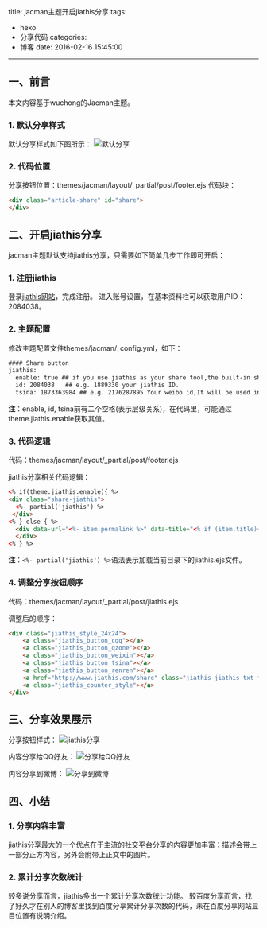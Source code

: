 title: jacman主题开启jiathis分享
tags:
  - hexo
  - 分享代码
categories:
  - 博客
date: 2016-02-16 15:45:00
---

## 一、前言
本文内容基于wuchong的Jacman主题。

### 1. 默认分享样式
默认分享样式如下图所示：
![默认分享](http://7xkl4i.com1.z0.glb.clouddn.com/hexo-jacman-default-share.png)

### 2. 代码位置
分享按钮位置：themes/jacman/layout/_partial/post/footer.ejs
代码块：
``` html
<div class="article-share" id="share">
</div>
```


## 二、开启jiathis分享
jacman主题默认支持jiathis分享，只需要如下简单几步工作即可开启：

### 1. 注册jiathis
登录[jiathis网站](http://www.jiathis.com/)，完成注册。
进入账号设置，在基本资料栏可以获取用户ID：2084038。

### 2. 主题配置
修改主题配置文件themes/jacman/_config.yml，如下：

``` txt
#### Share button
jiathis:
  enable: true ## if you use jiathis as your share tool,the built-in share tool won't be display.
  id: 2084038   ## e.g. 1889330 your jiathis ID.
  tsina: 1873363984 ## e.g. 2176287895 Your weibo id,It will be used in share button.
```

**注**：enable, id, tsina前有二个空格(表示层级关系)，在代码里，可能通过theme.jiathis.enable获取其值。

### 3. 代码逻辑
代码：themes/jacman/layout/_partial/post/footer.ejs

jiathis分享相关代码逻辑：
``` html
<% if(theme.jiathis.enable){ %>
<div class="share-jiathis">
  <%- partial('jiathis') %>
 </div>
<% } else { %>
  <div data-url="<%- item.permalink %>" data-title="<% if (item.title){ %><%= item.title %> | <% } %><%= config.title %>" data-tsina="<%= theme.author.tsina %>" class="share clearfix">
  </div>
<% } %>
```

**注**：`<%- partial('jiathis') %>`语法表示加载当前目录下的jiathis.ejs文件。

### 4. 调整分享按钮顺序
代码：themes/jacman/layout/_partial/post/jiathis.ejs

调整后的顺序：
``` html
<div class="jiathis_style_24x24">
    <a class="jiathis_button_cqq"></a>
    <a class="jiathis_button_qzone"></a>
    <a class="jiathis_button_weixin"></a>
    <a class="jiathis_button_tsina"></a>
    <a class="jiathis_button_renren"></a>
    <a href="http://www.jiathis.com/share" class="jiathis jiathis_txt jtico jtico_jiathis" target="_blank"></a>
    <a class="jiathis_counter_style"></a>
</div>
```


## 三、分享效果展示
分享按钮样式：
![jiathis分享](http://7xkl4i.com1.z0.glb.clouddn.com/hexo-jacman-jiathis-share.png)

内容分享给QQ好友：
![分享给QQ好友](http://7xkl4i.com1.z0.glb.clouddn.com/hexo-jacman-jiathis-share-qq.png)

内容分享到微博：
![分享到微博](http://7xkl4i.com1.z0.glb.clouddn.com/hexo-jacman-jiathis-share-weibo.png)


## 四、小结

### 1. 分享内容丰富
jiathis分享最大的一个优点在于主流的社交平台分享的内容更加丰富：描述会带上一部分正方内容，另外会附带上正文中的图片。

### 2. 累计分享次数统计
较多说分享而言，jiathis多出一个累计分享次数统计功能。
较百度分享而言，找了好久才在别人的博客里找到百度分享累计分享次数的代码，未在百度分享网站显目位置有说明介绍。
